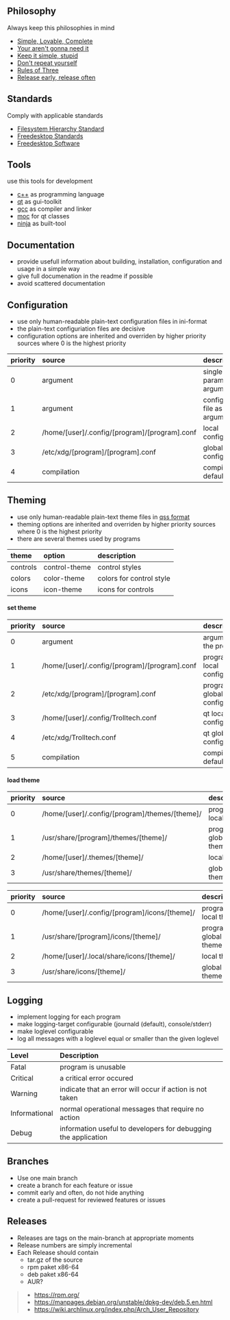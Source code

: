 ## Philosophy

Always keep this philosophies in mind

- [Simple, Lovable, Complete](https://blog.asmartbear.com/slc.html)
- [Your aren't gonna need it](https://en.wikipedia.org/wiki/You_aren%27t_gonna_need_it)
- [Keep it simple, stupid](https://en.wikipedia.org/wiki/KISS_principle)
- [Don't repeat yourself](https://en.wikipedia.org/wiki/Don%27t_repeat_yourself)
- [Rules of Three](https://en.wikipedia.org/wiki/Rule_of_three_(computer_programming))
- [Release early, release often](https://en.wikipedia.org/wiki/Release_early,_release_often)



## Standards

Comply with applicable standards

- [Filesystem Hierarchy Standard](https://en.m.wikipedia.org/wiki/Filesystem_Hierarchy_Standard)
- [Freedesktop Standards](https://www.freedesktop.org/wiki/Specifications/)
- [Freedesktop Software](https://www.freedesktop.org/wiki/Software/)



## Tools

use this tools for development

- [c++](https://isocpp.org/) as programming language
- [qt](https://www.qt.io/) as gui-toolkit
- [gcc](https://gcc.gnu.org/) as compiler and linker
- [moc](https://doc.qt.io/qt-5/moc.html) for qt classes
- [ninja](https://ninja-build.org/) as built-tool



## Documentation

- provide usefull information about building, installation, configuration and usage in a
simple way
- give full documenation in the readme if possible
- avoid scattered documentation



## Configuration

- use only human-readable plain-text configuration files in ini-format
- the plain-text configuriation files are decisive
- configuration options are inherited and overriden by higher priority sources where 0 is the highest priority

| priority | source | description |
|:---------|:-------|:------------|
| 0 | argument | single-parameter as argument |
| 1 | argument | configuration-file as argument |
| 2 | /home/[user]/.config/[program]/[program].conf | local configuration |
| 3 | /etc/xdg/[program]/[program].conf | global configuration |
| 4 | compilation | compilation default |



## Theming

- use only human-readable plain-text theme files in [qss format](https://doc.qt.io/qt-5/stylesheet-syntax.html)
- theming options are inherited and overriden by higher priority sources where 0 is the highest priority
- there are several themes used by programs

| theme | option | description |
|:------|:-------|:------------|
| controls | control-theme | control styles |
| colors | color-theme | colors for control style |
| icons | icon-theme | icons for controls |


#### set theme

| priority | source | description |
|:---------|:-------|:------------|
| 0 | argument | argument to the program |
| 1 | /home/[user]/.config/[program]/[program].conf | program local configuration |
| 2 | /etc/xdg/[program]/[program].conf | program global configuration |
| 3 | /home/[user]/.config/Trolltech.conf | qt local configuration |
| 4 | /etc/xdg/Trolltech.conf | qt global configuration |
| 5 | compilation | compilation default |


#### load theme

| priority | source | description |
|:---------|:-------|:------------|
| 0 | /home/[user]/.config/[program]/themes/[theme]/ | program local theme |
| 1 | /usr/share/[program]/themes/[theme]/ | program global theme |
| 2 | /home/[user]/.themes/[theme]/ | local theme |
| 3 | /usr/share/themes/[theme]/ | global theme |


| priority | source | description |
|:---------|:-------|:------------|
| 0 | /home/[user]/.config/[program]/icons/[theme]/ | program local theme |
| 1 | /usr/share/[program]/icons/[theme]/ | program global theme |
| 2 | /home/[user]/.local/share/icons/[theme]/ | local theme |
| 3 | /usr/share/icons/[theme]/ | global theme |


## Logging

- implement logging for each program
- make logging-target configurable (journald (default), console/stderr)
- make loglevel configurable
- log all messages with a loglevel equal or smaller than the given loglevel  

| Level         | Description |
|:--------------|:------------|
| Fatal         | program is unusable |
| Critical      | a critical error occured |
| Warning       | indicate that an error will occur if action is not taken |
| Informational | normal operational messages that require no action |
| Debug         | information useful to developers for debugging the application |



## Branches 

- Use one main branch
- create a branch for each feature or issue
- commit early and often, do not hide anything
- create a pull-request for reviewed features or issues



## Releases

- Releases are tags on the main-branch at appropriate moments
- Release numbers are simply incremental
- Each Release should contain
  - tar.gz of the source
  - rpm paket x86-64
  - deb paket x86-64
  - AUR?
  
  
>   - https://rpm.org/
>   - https://manpages.debian.org/unstable/dpkg-dev/deb.5.en.html
>   - https://wiki.archlinux.org/index.php/Arch_User_Repository
  
